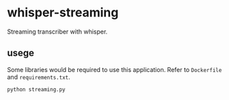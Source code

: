 # whisper-streaming

Streaming transcriber with whisper.

## usege
Some libraries would be required to use this application. Refer to `Dockerfile` and `requirements.txt`.
```
python streaming.py
```
